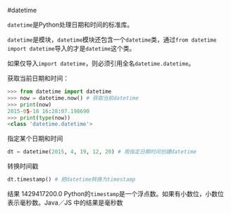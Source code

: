 #datetime

`datetime`是Python处理日期和时间的标准库。

`datetime`是模块，`datetime`模块还包含一个`datetime`类，通过`from datetime import datetime`导入的才是`datetime`这个类。

如果仅导入`import datetime`，则必须引用全名`datetime.datetime`。

获取当前日期和时间：

```py
>>> from datetime import datetime
>>> now = datetime.now() # 获取当前datetime
>>> print(now)
2015-05-18 16:28:07.198690
>>> print(type(now))
<class 'datetime.datetime'>
```


指定某个日期和时间
```py
dt = datetime(2015, 4, 19, 12, 20) # 用指定日期时间创建datetime
```
转换时间戳
```py
dt.timestamp() # 把datetime转换为timestamp 
```
结果  1429417200.0
Python的`timestamp`是一个浮点数。如果有小数位，小数位表示毫秒数。Java／JS 中的结果是毫秒数

